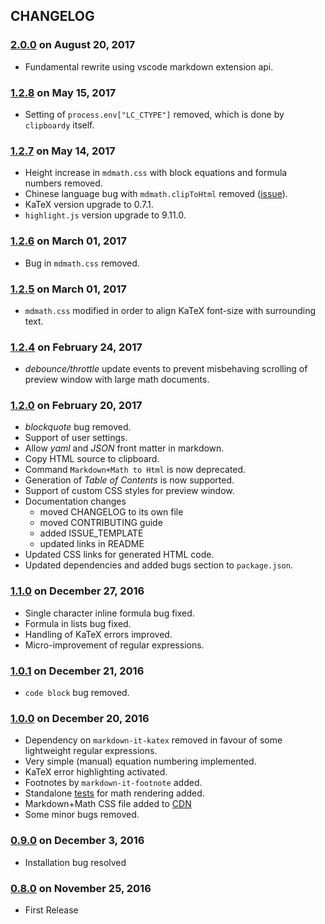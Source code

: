 ## CHANGELOG

###  [2.0.0]() on August 20, 2017
* Fundamental rewrite using vscode markdown extension api. 

###  [1.2.8]() on May 15, 2017
* Setting of `process.env["LC_CTYPE"]` removed, which is done by `clipboardy` itself. 

###  [1.2.7]() on May 14, 2017
* Height increase in `mdmath.css` with block equations and formula numbers removed.
* Chinese language bug with `mdmath.clipToHtml` removed ([issue](https://github.com/goessner/mdmath/issues/13#ref-commit-0e32c99)).
* KaTeX version upgrade to 0.7.1.
* `highlight.js` version upgrade to 9.11.0.

###  [1.2.6]() on March 01, 2017
* Bug in `mdmath.css` removed.

###  [1.2.5]() on March 01, 2017
* `mdmath.css` modified in order to align KaTeX font-size with surrounding text.

###  [1.2.4]() on February 24, 2017
* *debounce/throttle* update events to prevent misbehaving scrolling of preview window with large math documents.

###  [1.2.0]() on February 20, 2017
* *blockquote* bug removed.
* Support of user settings.
* Allow *yaml* and *JSON* front matter in markdown.
* Copy HTML source to clipboard.
* Command `Markdown+Math to Html` is now deprecated.
* Generation of *Table of Contents* is now supported.
* Support of custom CSS styles for preview window.
* Documentation changes
  * moved CHANGELOG to its own file
  * moved CONTRIBUTING guide
  * added ISSUE_TEMPLATE
  * updated links in README
* Updated CSS links for generated HTML code.
* Updated dependencies and added bugs section to `package.json`.

### [1.1.0](https://github.com/goessner/mdmath/compare/5329d04...fcfcbdf) on December 27, 2016

* Single character inline formula bug fixed.
* Formula in lists bug fixed.
* Handling of KaTeX errors improved.
* Micro-improvement of regular expressions.

### [1.0.1](https://github.com/goessner/mdmath/compare/d7b2f55...5329d04) on December 21, 2016

* `code block` bug removed.

### [1.0.0](https://github.com/goessner/mdmath/compare/f0eaf9b...d7b2f55) on December 20, 2016

* Dependency on `markdown-it-katex` removed in favour of some lightweight regular expressions.
* Very simple (manual) equation numbering implemented.
* KaTeX error highlighting activated.
* Footnotes by `markdown-it-footnote` added.
* Standalone [tests](http://goessner.github.io/mdmath/test/) for math rendering added.
* Markdown+Math CSS file added to [CDN](https://gitcdn.xyz/repo/goessner/mdmath/master/css/mdmath.css)
* Some minor bugs removed.

### [0.9.0](https://github.com/goessner/mdmath/compare/20e9002...f0eaf9b) on December 3, 2016

* Installation bug resolved

### [0.8.0](https://github.com/goessner/mdmath/tree/20e9002) on November 25, 2016

* First Release
